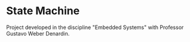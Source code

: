 # State Machine

Project developed in the discipline "Embedded Systems" with Professor Gustavo Weber Denardin.
